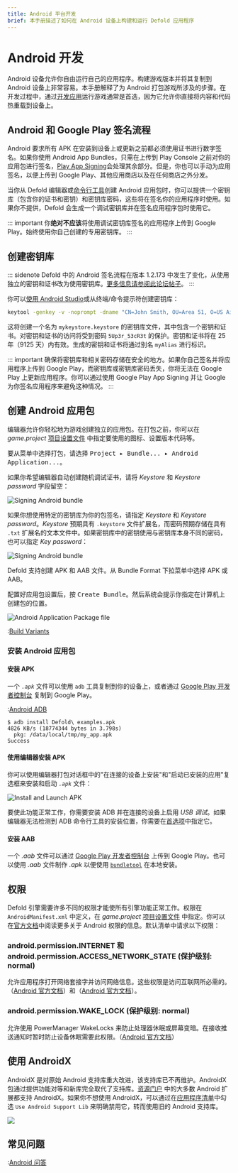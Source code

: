 ```yaml
---
title: Android 平台开发
brief: 本手册描述了如何在 Android 设备上构建和运行 Defold 应用程序
---
```


# Android 开发

Android 设备允许你自由运行自己的应用程序。构建游戏版本并将其复制到 Android 设备上非常容易。本手册解释了为 Android 打包游戏所涉及的步骤。在开发过程中，通过[开发应用](/manuals/dev-app)运行游戏通常是首选，因为它允许你直接将内容和代码热重载到设备上。

## Android 和 Google Play 签名流程

Android 要求所有 APK 在安装到设备上或更新之前都必须使用证书进行数字签名。如果你使用 Android App Bundles，只需在上传到 Play Console 之前对你的应用包进行签名，[Play App Signing](https://developer.android.com/studio/publish/app-signing#app-signing-google-play)会处理其余部分。但是，你也可以手动为应用签名，以便上传到 Google Play、其他应用商店以及在任何商店之外分发。

当你从 Defold 编辑器或[命令行工具](/manuals/bob)创建 Android 应用包时，你可以提供一个密钥库（包含你的证书和密钥）和密钥库密码，这些将在签名你的应用程序时使用。如果你不提供，Defold 会生成一个调试密钥库并在签名应用程序包时使用它。

::: important
你**绝对不应该**将使用调试密钥库签名的应用程序上传到 Google Play。始终使用你自己创建的专用密钥库。
:::

## 创建密钥库

::: sidenote
Defold 中的 Android 签名流程在版本 1.2.173 中发生了变化，从使用独立的密钥和证书改为使用密钥库。[更多信息请参阅此论坛帖子](https://forum.defold.com/t/upcoming-change-to-the-android-build-pipeline/66084)。
:::

你可以[使用 Android Studio](https://developer.android.com/studio/publish/app-signing#generate-key)或从终端/命令提示符创建密钥库：

```bash
keytool -genkey -v -noprompt -dname "CN=John Smith, OU=Area 51, O=US Air Force, L=Unknown, ST=Nevada, C=US" -keystore mykeystore.keystore -storepass 5Up3r_53cR3t -alias myAlias -keyalg RSA -validity 9125
```

这将创建一个名为 `mykeystore.keystore` 的密钥库文件，其中包含一个密钥和证书。对密钥和证书的访问将受到密码 `5Up3r_53cR3t` 的保护。密钥和证书将在 25 年（9125 天）内有效。生成的密钥和证书将通过别名 `myAlias` 进行标识。

::: important
确保将密钥库和相关密码存储在安全的地方。如果你自己签名并将应用程序上传到 Google Play，而密钥库或密钥库密码丢失，你将无法在 Google Play 上更新应用程序。你可以通过使用 Google Play App Signing 并让 Google 为你签名应用程序来避免这种情况。
:::


## 创建 Android 应用包

编辑器允许你轻松地为游戏创建独立的应用包。在打包之前，你可以在 *game.project* [项目设置文件](/manuals/project-settings/#android) 中指定要使用的图标、设置版本代码等。

要从菜单中选择打包，请选择 <kbd>Project ▸ Bundle... ▸ Android Application...</kbd>。

如果你希望编辑器自动创建随机调试证书，请将 *Keystore* 和 *Keystore password* 字段留空：

![Signing Android bundle](images/android/sign_bundle.png)

如果你想使用特定的密钥库为你的包签名，请指定 *Keystore* 和 *Keystore password*。*Keystore* 预期具有 `.keystore` 文件扩展名，而密码预期存储在具有 `.txt` 扩展名的文本文件中。如果密钥库中的密钥使用与密钥库本身不同的密码，也可以指定 *Key password*：

![Signing Android bundle](images/android/sign_bundle2.png)

Defold 支持创建 APK 和 AAB 文件。从 Bundle Format 下拉菜单中选择 APK 或 AAB。

配置好应用包设置后，按 <kbd>Create Bundle</kbd>。然后系统会提示你指定在计算机上创建包的位置。

![Android Application Package file](images/android/apk_file.png)

:[Build Variants](../shared/build-variants.md)

### 安装 Android 应用包

#### 安装 APK

一个 *`.apk`* 文件可以使用 `adb` 工具复制到你的设备上，或者通过 [Google Play 开发者控制台](https://play.google.com/apps/publish/) 复制到 Google Play。

:[Android ADB](../shared/android-adb.md)

```
$ adb install Defold\ examples.apk
4826 KB/s (18774344 bytes in 3.798s)
  pkg: /data/local/tmp/my_app.apk
Success
```

#### 使用编辑器安装 APK

你可以使用编辑器打包对话框中的"在连接的设备上安装"和"启动已安装的应用"复选框来安装和启动 *`.apk`* 文件：

![Install and Launch APK](images/android/install_and_launch.png)

要使此功能正常工作，你需要安装 ADB 并在连接的设备上启用 *USB 调试*。如果编辑器无法检测到 ADB 命令行工具的安装位置，你需要在[首选项](/manuals/editor-preferences/#tools)中指定它。

#### 安装 AAB

一个 *.aab* 文件可以通过 [Google Play 开发者控制台](https://play.google.com/apps/publish/) 上传到 Google Play。也可以使用 *.aab* 文件制作 *.apk* 以便使用 [`bundletool`](https://developer.android.com/studio/command-line/bundletool) 在本地安装。

## 权限

Defold 引擎需要许多不同的权限才能使所有引擎功能正常工作。权限在 `AndroidManifest.xml` 中定义，在 *game.project* [项目设置文件](/manuals/project-settings/#android) 中指定。你可以在[官方文档](https://developer.android.com/guide/topics/permissions/overview)中阅读更多关于 Android 权限的信息。默认清单中请求以下权限：

### android.permission.INTERNET 和 android.permission.ACCESS_NETWORK_STATE (保护级别: normal)

允许应用程序打开网络套接字并访问网络信息。这些权限是访问互联网所必需的。（[Android 官方文档](https://developer.android.com/reference/android/Manifest.permission#INTERNET)）和（[Android 官方文档](https://developer.android.com/reference/android/Manifest.permission#ACCESS_NETWORK_STATE)）。

### android.permission.WAKE_LOCK (保护级别: normal)

允许使用 PowerManager WakeLocks 来防止处理器休眠或屏幕变暗。在接收推送通知时暂时防止设备休眠需要此权限。（[Android 官方文档](https://developer.android.com/reference/android/Manifest.permission#WAKE_LOCK)）


## 使用 AndroidX

AndroidX 是对原始 Android 支持库重大改进，该支持库已不再维护。AndroidX 包通过提供功能对等和新库完全取代了支持库。[资源门户](/assets) 中的大多数 Android 扩展都支持 AndroidX。如果你不想使用 AndroidX，可以通过在[应用程序清单](https://defold.com/manuals/app-manifest/)中勾选 `Use Android Support Lib` 来明确禁用它，转而使用旧的 Android 支持库。

![](images/android/enable_supportlibrary.png)

## 常见问题
:[Android 问答](../shared/android-faq.md)
